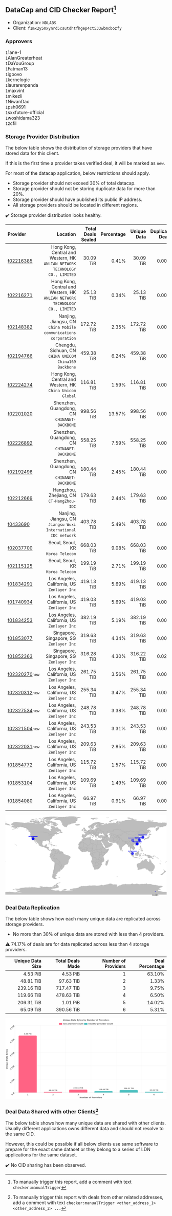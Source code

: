 ## DataCap and CID Checker Report[^1]
 - Organization: `NDLABS`
 - Client: `f1mx2y5mxynrd5csutdhtfhgep4ct533wbmcbozfy`
### Approvers
`1`1ane-1<br/>`1`AlanGreaterheat<br/>`1`DaYouGroup<br/>`1`Fatman13<br/>`1`igoovo<br/>`1`kernelogic<br/>`1`laurarenpanda<br/>`1`maxvint<br/>`1`mikezli<br/>`1`NiwanDao<br/>`1`psh0691<br/>`1`sxxfuture-official<br/>`1`woshidama323<br/>`1`zcfil

### Storage Provider Distribution
The below table shows the distribution of storage providers that have stored data for this client.

If this is the first time a provider takes verified deal, it will be marked as `new`.

For most of the datacap application, below restrictions should apply.
 - Storage provider should not exceed 30% of total datacap.
 - Storage provider should not be storing duplicate data for more than 20%.
 - Storage provider should have published its public IP address.
 - All storage providers should be located in different regions.

✔️ Storage provider distribution looks healthy.

| Provider                                                    |                                                                        Location | Total Deals Sealed | Percentage | Unique Data | Duplicate Deals |
| :---------------------------------------------------------- | ------------------------------------------------------------------------------: | -----------------: | ---------: | ----------: | --------------: |
| [f02216385](https://filfox.info/en/address/f02216385)       | Hong Kong, Central and Western, HK<br/>`ANLIAN NETWORK TECHNOLOGY CO., LIMITED` |          30.09 TiB |      0.41% |   30.09 TiB |           0.00% |
| [f02216271](https://filfox.info/en/address/f02216271)       | Hong Kong, Central and Western, HK<br/>`ANLIAN NETWORK TECHNOLOGY CO., LIMITED` |          25.13 TiB |      0.34% |   25.13 TiB |           0.00% |
| [f02148382](https://filfox.info/en/address/f02148382)       |              Nanjing, Jiangsu, CN<br/>`China Mobile communications corporation` |         172.72 TiB |      2.35% |  172.72 TiB |           0.00% |
| [f02194766](https://filfox.info/en/address/f02194766)       |                       Chengdu, Sichuan, CN<br/>`CHINA UNICOM China169 Backbone` |         459.38 TiB |      6.24% |  459.38 TiB |           0.00% |
| [f02224274](https://filfox.info/en/address/f02224274)       |                    Hong Kong, Central and Western, HK<br/>`China Unicom Global` |         116.81 TiB |      1.59% |  116.81 TiB |           0.00% |
| [f02201020](https://filfox.info/en/address/f02201020)       |                                 Shenzhen, Guangdong, CN<br/>`CHINANET-BACKBONE` |         998.56 TiB |     13.57% |  998.56 TiB |           0.00% |
| [f02226892](https://filfox.info/en/address/f02226892)       |                                 Shenzhen, Guangdong, CN<br/>`CHINANET-BACKBONE` |         558.25 TiB |      7.59% |  558.25 TiB |           0.00% |
| [f02192496](https://filfox.info/en/address/f02192496)       |                                 Shenzhen, Guangdong, CN<br/>`CHINANET-BACKBONE` |         180.44 TiB |      2.45% |  180.44 TiB |           0.00% |
| [f02212669](https://filfox.info/en/address/f02212669)       |                                    Hangzhou, Zhejiang, CN<br/>`CT-HangZhou-IDC` |         179.63 TiB |      2.44% |  179.63 TiB |           0.00% |
| [f0433690](https://filfox.info/en/address/f0433690)         |               Nanjing, Jiangsu, CN<br/>`Jiangsu Wuxi International IDC network` |         403.78 TiB |      5.49% |  403.78 TiB |           0.00% |
| [f02037700](https://filfox.info/en/address/f02037700)       |                                            Seoul, Seoul, KR<br/>`Korea Telecom` |         668.03 TiB |      9.08% |  668.03 TiB |           0.00% |
| [f02115125](https://filfox.info/en/address/f02115125)       |                                            Seoul, Seoul, KR<br/>`Korea Telecom` |         199.19 TiB |      2.71% |  199.19 TiB |           0.00% |
| [f01834291](https://filfox.info/en/address/f01834291)       |                                  Los Angeles, California, US<br/>`Zenlayer Inc` |         419.13 TiB |      5.69% |  419.13 TiB |           0.00% |
| [f01740934](https://filfox.info/en/address/f01740934)       |                                  Los Angeles, California, US<br/>`Zenlayer Inc` |         419.03 TiB |      5.69% |  419.03 TiB |           0.00% |
| [f01834253](https://filfox.info/en/address/f01834253)       |                                  Los Angeles, California, US<br/>`Zenlayer Inc` |         382.19 TiB |      5.19% |  382.19 TiB |           0.00% |
| [f01853077](https://filfox.info/en/address/f01853077)       |                                     Singapore, Singapore, SG<br/>`Zenlayer Inc` |         319.63 TiB |      4.34% |  319.63 TiB |           0.00% |
| [f01852363](https://filfox.info/en/address/f01852363)       |                                     Singapore, Singapore, SG<br/>`Zenlayer Inc` |         316.28 TiB |      4.30% |  316.22 TiB |           0.02% |
| [f02320270](https://filfox.info/en/address/f02320270)`new`  |                                  Los Angeles, California, US<br/>`Zenlayer Inc` |         261.75 TiB |      3.56% |  261.75 TiB |           0.00% |
| [f02320312](https://filfox.info/en/address/f02320312)`new`  |                                  Los Angeles, California, US<br/>`Zenlayer Inc` |         255.34 TiB |      3.47% |  255.34 TiB |           0.00% |
| [f02327534](https://filfox.info/en/address/f02327534)`new`  |                                  Los Angeles, California, US<br/>`Zenlayer Inc` |         248.78 TiB |      3.38% |  248.78 TiB |           0.00% |
| [f02321504](https://filfox.info/en/address/f02321504)`new`  |                                  Los Angeles, California, US<br/>`Zenlayer Inc` |         243.53 TiB |      3.31% |  243.53 TiB |           0.00% |
| [f02322031](https://filfox.info/en/address/f02322031)`new`  |                                  Los Angeles, California, US<br/>`Zenlayer Inc` |         209.63 TiB |      2.85% |  209.63 TiB |           0.00% |
| [f01854772](https://filfox.info/en/address/f01854772)       |                                  Los Angeles, California, US<br/>`Zenlayer Inc` |         115.72 TiB |      1.57% |  115.72 TiB |           0.00% |
| [f01853104](https://filfox.info/en/address/f01853104)       |                                  Los Angeles, California, US<br/>`Zenlayer Inc` |         109.69 TiB |      1.49% |  109.69 TiB |           0.00% |
| [f01854080](https://filfox.info/en/address/f01854080)       |                                  Los Angeles, California, US<br/>`Zenlayer Inc` |          66.97 TiB |      0.91% |   66.97 TiB |           0.00% |

<img src="https://raw.githubusercontent.com/data-preservation-programs/filplus-checker-assets/main/filecoin-project/filecoin-plus-large-datasets/issues/2055/1691780753553.png"/>

### Deal Data Replication
The below table shows how each many unique data are replicated across storage providers.

- No more than 30% of unique data are stored with less than 4 providers.

⚠️ 74.17% of deals are for data replicated across less than 4 storage providers.

| Unique Data Size | Total Deals Made | Number of Providers | Deal Percentage |
| ---------------: | ---------------: | ------------------: | --------------: |
|         4.53 PiB |         4.53 PiB |                   1 |          63.10% |
|        48.81 TiB |        97.63 TiB |                   2 |           1.33% |
|       239.16 TiB |       717.47 TiB |                   3 |           9.75% |
|       119.66 TiB |       478.63 TiB |                   4 |           6.50% |
|       206.31 TiB |         1.01 PiB |                   5 |          14.02% |
|        65.09 TiB |       390.56 TiB |                   6 |           5.31% |

<img src="https://raw.githubusercontent.com/data-preservation-programs/filplus-checker-assets/main/filecoin-project/filecoin-plus-large-datasets/issues/2055/1691780754343.png"/>

### Deal Data Shared with other Clients[^3]
The below table shows how many unique data are shared with other clients.
Usually different applications owns different data and should not resolve to the same CID.

However, this could be possible if all below clients use same software to prepare for the exact same dataset or they belong to a series of LDN applications for the same dataset.

✔️ No CID sharing has been observed.

[^1]: To manually trigger this report, add a comment with text `checker:manualTrigger`

[^2]: Deals from those addresses are combined into this report as they are specified with `checker:manualTrigger`

[^3]: To manually trigger this report with deals from other related addresses, add a comment with text `checker:manualTrigger <other_address_1> <other_address_2> ...`
